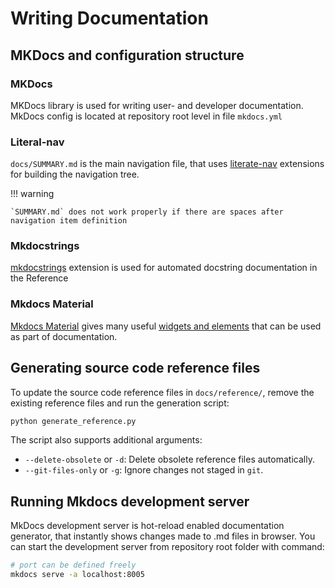 # Writing Documentation

## MKDocs and configuration structure

### MKDocs

MKDocs library is used for writing user- and developer documentation. MkDocs config is located at repository root level in file `mkdocs.yml`

### Literal-nav

`docs/SUMMARY.md` is the main navigation file, that uses [literate-nav](https://oprypin.github.io/mkdocs-literate-nav/) extensions for building the navigation tree.

!!! warning

    `SUMMARY.md` does not work properly if there are spaces after navigation item definition

### Mkdocstrings

[mkdocstrings](https://mkdocstrings.github.io/) extension is used for automated docstring documentation in the Reference

### Mkdocs Material

[Mkdocs Material](https://squidfunk.github.io/mkdocs-material/) gives many useful [widgets and elements](https://squidfunk.github.io/mkdocs-material/reference/) that can be used as part of documentation.

## Generating source code reference files

To update the source code reference files in `docs/reference/`, remove the existing reference files and run the generation script:

```bash
python generate_reference.py
```

The script also supports additional arguments:
* `--delete-obsolete` or `-d`: Delete obsolete reference files automatically.
* `--git-files-only` or `-g`: Ignore changes not staged in `git`.


## Running Mkdocs development server

MkDocs development server is hot-reload enabled documentation generator, that instantly shows changes made to .md files in browser. You can start the development server from repository root folder with command:

```bash
# port can be defined freely
mkdocs serve -a localhost:8005
```
